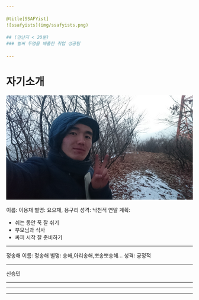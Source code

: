 ```yaml
---

@title[SSAFYist]
![ssafyists](img/ssafyists.png)

## (만난지 < 20분)
### 벌써 두명을 배출한 취업 성공팀

---
```

# 자기소개
![yongjae](img/yong_profile.png)

이름: 이용재
별명: 요으재, 용구리
성격: 낙천적
연말 계획: 
- 쉬는 동안 푹 잘 쉬기
- 부모님과 식사
- 싸피 시작 잘 준비하기

---

정송해
이름: 정송해
별명: 송해,아리송해,뽀송뽀송해...
성격: 긍정적

---
신승민


---



---



---



